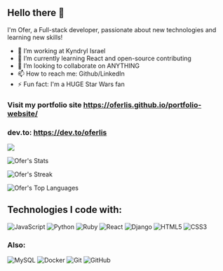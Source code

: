 ## Hello there 👋

I'm Ofer, a Full-stack developer, passionate about new technologies and learning new skills!

- 🔭 I’m working at Kyndryl Israel
- 🌱 I’m currently learning React and open-source contributing
- 👯 I’m looking to collaborate on ANYTHING
- 📫 How to reach me: Github/LinkedIn
- ⚡ Fun fact: I'm a HUGE Star Wars fan

### Visit my portfolio site https://oferlis.github.io/portfolio-website/
### dev.to: https://dev.to/oferlis

![](https://komarev.com/ghpvc/?username=Oferlis)

![Ofer's Stats](https://github-readme-stats.vercel.app/api?username=Oferlis&theme=vue-dark&show_icons=true&hide_border=true&count_private=true)

![Ofer's Streak](https://github-readme-streak-stats.herokuapp.com/?user=Oferlis&theme=vue-dark&hide_border=true)

![Ofer's Top Languages](https://github-readme-stats.vercel.app/api/top-langs/?username=Oferlis&theme=vue-dark&show_icons=true&hide_border=true&layout=compact)

## Technologies I code with:

![JavaScript](https://img.shields.io/badge/JavaScript-F7DF1E?style=for-the-badge&logo=javascript&logoColor=black)
![Python](https://img.shields.io/badge/Python-3776AB?style=for-the-badge&logo=python&logoColor=white)
![Ruby](https://img.shields.io/badge/Ruby-CC342D?style=for-the-badge&logo=ruby&logoColor=white)
![React](https://img.shields.io/badge/React-20232A?style=for-the-badge&logo=react&logoColor=61DAFB)
![Django](https://img.shields.io/badge/Django-092E20?style=for-the-badge&logo=django&logoColor=white)
![HTML5](https://img.shields.io/badge/HTML-239120?style=for-the-badge&logo=html5&logoColor=white)
![CSS3](https://img.shields.io/badge/CSS-239120?&style=for-the-badge&logo=css3&logoColor=white)

### Also:
![MySQL](https://img.shields.io/badge/-MySQL-black?style=flat-square&logo=mysql)
![Docker](https://img.shields.io/badge/-Docker-black?style=flat-square&logo=docker)
![Git](https://img.shields.io/badge/-Git-black?style=flat-square&logo=git)
![GitHub](https://img.shields.io/badge/-GitHub-181717?style=flat-square&logo=github)
